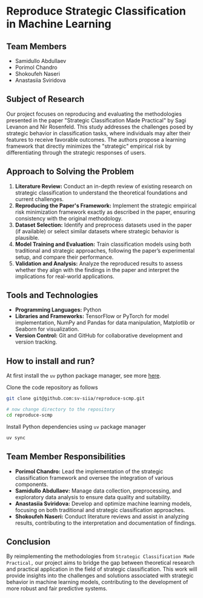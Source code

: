 # Reproduce Strategic Classification in Machine Learning

## Team Members

- Samidullo Abdullaev
- Porimol Chandro
- Shokoufeh Naseri
- Anastasiia Sviridova

## Subject of Research

Our project focuses on reproducing and evaluating the methodologies presented in the paper "Strategic Classification Made Practical" by Sagi Levanon and Nir Rosenfeld. This study addresses the challenges posed by strategic behavior in classification tasks, where individuals may alter their features to receive favorable outcomes. The authors propose a learning framework that directly minimizes the "strategic" empirical risk by differentiating through the strategic responses of users.

## Approach to Solving the Problem

1. **Literature Review:** Conduct an in-depth review of existing research on strategic classification to understand the theoretical foundations and current challenges.
2. **Reproducing the Paper's Framework:** Implement the strategic empirical risk minimization framework exactly as described in the paper, ensuring consistency with the original methodology.
3. **Dataset Selection:** Identify and preprocess datasets used in the paper (if available) or select similar datasets where strategic behavior is plausible.
4. **Model Training and Evaluation:** Train classification models using both traditional and strategic approaches, following the paper’s experimental setup, and compare their performance.
5. **Validation and Analysis:** Analyze the reproduced results to assess whether they align with the findings in the paper and interpret the implications for real-world applications.

## Tools and Technologies

- **Programming Languages:** Python
- **Libraries and Frameworks:** TensorFlow or PyTorch for model
implementation, NumPy and Pandas for data manipulation, Matplotlib or Seaborn for visualization.
- **Version Control:** Git and GitHub for collaborative development and version tracking.

## How to install and run?

At first install the `uv` python package manager, see more [here](https://docs.astral.sh/uv/getting-started/installation/#__tabbed_1_2).

Clone the code repository as follows

```bash
git clone git@github.com:sv-siia/reproduce-scmp.git

# now change directory to the repository
cd reproduce-scmp
```

Install Python dependencies using `uv` package manager

```bash
uv sync
```

## Team Member Responsibilities

- **Porimol Chandro:** Lead the implementation of the strategic classification framework and oversee the integration of various components.
- **Samidullo Abdullaev:** Manage data collection, preprocessing, and
exploratory data analysis to ensure data quality and suitability.
- **Anastasiia Sviridova:** Develop and optimize machine learning models, focusing on both traditional and strategic classification approaches.
- **Shokoufeh Naseri:** Conduct literature reviews and assist in analyzing results, contributing to the interpretation and documentation of findings.

## Conclusion

By reimplementing the methodologies from `Strategic Classification Made Practical,` our project aims to bridge the gap between theoretical research and practical application in the field of strategic classification. This work will provide insights into the challenges and solutions associated with strategic behavior in machine learning models, contributing to the development of more robust and fair predictive systems.
